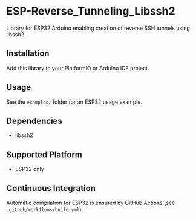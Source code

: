 # ESP-Reverse_Tunneling_Libssh2

Library for ESP32 Arduino enabling creation of reverse SSH tunnels using libssh2.

## Installation

Add this library to your PlatformIO or Arduino IDE project.

## Usage

See the `examples/` folder for an ESP32 usage example.

## Dependencies
- libssh2

## Supported Platform
- ESP32 only

## Continuous Integration
Automatic compilation for ESP32 is ensured by GitHub Actions (see `.github/workflows/build.yml`).
